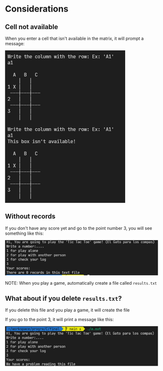 # Considerations

## Cell not available

When you enter a cell that isn't available in the matrix, it will prompt a message:

<img src="img/considerations/consideration1.png">

## Without records

If you don't have any score yet and go to the point number 3, you will see something like this:

<img src="img/considerations/consideration2.png">

NOTE: When you play a game, automatically create a file called `results.txt`

## What about if you delete `results.txt`?

If you delete this file and you play a game, it will create the file

If you go to the point 3, it will print a message like this:

<img src="img/considerations/consideration3.png">